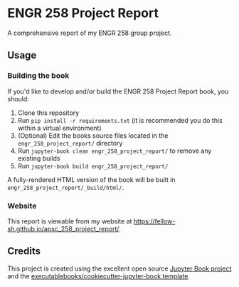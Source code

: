 # ENGR 258 Project Report

A comprehensive report of my ENGR 258 group project.

## Usage

### Building the book

If you'd like to develop and/or build the ENGR 258 Project Report book, you should:

1. Clone this repository
2. Run `pip install -r requirements.txt` (it is recommended you do this within a virtual environment)
3. (Optional) Edit the books source files located in the `engr_258_project_report/` directory
4. Run `jupyter-book clean engr_258_project_report/` to remove any existing builds
5. Run `jupyter-book build engr_258_project_report/`

A fully-rendered HTML version of the book will be built in `engr_258_project_report/_build/html/`.

### Website

This report is viewable from my website at https://fellow-sh.github.io/apsc_258_project_report/.

## Credits

This project is created using the excellent open source [Jupyter Book project](https://jupyterbook.org/) and the [executablebooks/cookiecutter-jupyter-book template](https://github.com/executablebooks/cookiecutter-jupyter-book).
